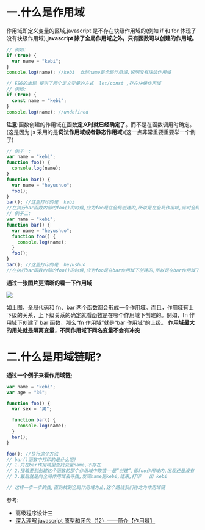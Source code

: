 # 一.什么是作用域

作用域即定义变量的区域,javascript 是不存在块级作用域的(例如 if 和 for 体现了没有块级作用域),**javascript 除了全局作用域之外，只有函数可以创建的作用域。**

```javascript
// 例如:
if (true) {
  var name = "kebi";
}
console.log(name); //kebi  此时name是全局作用域,说明没有块级作用域

// ES6的出现 提供了两个定义变量的方式  let/const ,存在块级作用域
// 例如:
if (true) {
  const name = "kebi";
}
console.log(name); //undefined
```

**注意**:函数创建的作用域在函数**定义时就已经确定了**。而不是在函数调用时确定。(这是因为 js 采用的是**词法作用域或者静态作用域**)(这一点非常重要重要举一个例子)

```javascript
// 例子一:
var name = "kebi";
function foo() {
  console.log(name);
}
function bar() {
  var name = "heyushuo";
  foo();
}
bar(); //这里打印的是  kebi
//在执行bar函数内部的foo()的时候,应为foo是在全局创建的,所以是在全局作用域,此时全局作用域中name=kebi,所以打印出来的是kebi
// 例子二:
var name = "kebi";
function bar() {
  var name = "heyushuo";
  function foo() {
    console.log(name);
  }
  foo();
}
bar(); //这里打印的是  heyushuo
//在执行bar函数内部的foo()的时候,应为foo是在bar作用域下创建的,所以是在bar作用域下,此时bar作用域中name=heyushuo,所以打印出来的是heyushuo
```

**通过一张图片更清晰的看一下作用域**

![](https://img2018.cnblogs.com/blog/993144/201811/993144-20181111232059743-587323047.png)

如上图，全局代码和 fn、bar 两个函数都会形成一个作用域。而且，作用域有上下级的关系，上下级关系的确定就看函数是在哪个作用域下创建的。例如，fn 作用域下创建了 bar 函数，那么“fn 作用域”就是“bar 作用域”的上级。 **作用域最大的用处就是隔离变量，不同作用域下同名变量不会有冲突**

# 二.什么是用域链呢?

**通过一个例子来看作用域链;**

```javascript
var name = "kebi";
var age = "36";

function foo() {
  var sex = "男";

  function bar() {
    console.log(name);
  }
  bar();
}

foo(); //执行这个方法
// bar()函数中打印的是什么呢?
// 1.先在bar作用域里查找变量name,不存在
// 2.接着要到创建这个函数的那个作用域中取值——是“创建”,即foo作用域内,发现还是没有
// 3.最后就是向全局作用域去寻找,发现name是kebi,结束,打印   出 kebi

// 这样一步一步的找,直到找到全局作用域为止,这个路线我们称之为作用域链
```

参考:

- 高级程序设计三
- [深入理解 javascript 原型和闭包（12）——简介【作用域】](https://www.cnblogs.com/wangfupeng1988/p/3986420.html)
